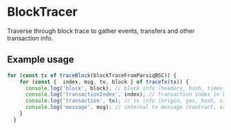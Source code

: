# BlockTracer

Traverse through block trace to gather events, transfers and other transaction info.

## Example usage

```typescript
for (const tx of traceBlock(blockTraceFromParsiqBSC)) {
    for (const {  index, msg, tx, block } of traceTx(tx)) {
      console.log('block', block); // block info (headers, hash, timestamp, number etc)
      console.log('transactionIndex', index); // transaction index in block
      console.log('transaction', tx); // tx info (origin, gas, hash, signature etc)
      console.log('message', msg); // internal tx message (contract, value, data, topics etc)
    }
  }
```
